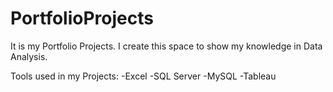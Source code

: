 # PortfolioProjects

It is my Portfolio Projects. I create this space to show my knowledge in Data Analysis.

Tools used in my Projects:
-Excel
-SQL Server
-MySQL
-Tableau

